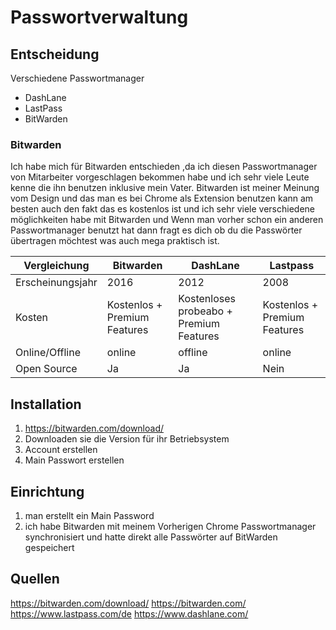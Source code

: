 # Passwortverwaltung

## Entscheidung
Verschiedene Passwortmanager
- DashLane
- LastPass
- BitWarden
### Bitwarden
Ich habe mich für Bitwarden entschieden ,da ich diesen Passwortmanager von Mitarbeiter vorgeschlagen bekommen habe und ich sehr viele Leute kenne die ihn benutzen inklusive mein Vater. Bitwarden ist meiner Meinung vom Design und das man es bei Chrome als Extension benutzen kann am besten auch den fakt das es kostenlos ist und ich sehr viele verschiedene möglichkeiten habe mit Bitwarden und Wenn man vorher schon ein anderen Passwortmanager benutzt hat dann fragt es dich ob du die Passwörter übertragen möchtest was auch mega praktisch ist. 
<table>
  <thead>
    <tr>
      <th>Vergleichung</th>
      <th>Bitwarden</th>
      <th>DashLane</th>
      <th>Lastpass</th>
    </tr>
  </thead>
  <tbody>
    <tr>
      <td>Erscheinungsjahr</td>
      <td>2016</td>
      <td>2012</td>
      <td>2008</td>
    </tr>
    <tr>
      <td>Kosten</td>
      <td>Kostenlos + Premium Features</td>
      <td>Kostenloses probeabo + Premium Features</td>
      <td>Kostenlos + Premium Features</td>
    </tr>
    <tr>
      <td>Online/Offline</td>
      <td>online</td>
      <td>offline</td>
      <td>online</td>
    </tr>
    <tr>
      <td>Open Source</td>
      <td>Ja</td>
      <td>Ja</td>
      <td>Nein</td>
    </tr>
  </tbody>
</table>

## Installation
1. https://bitwarden.com/download/
2. Downloaden sie die Version für ihr Betriebsystem
3. Account erstellen
4. Main Passwort erstellen

## Einrichtung
1. man erstellt ein Main Password
2. ich habe Bitwarden mit meinem Vorherigen Chrome Passwortmanager synchronisiert und hatte direkt alle Passwörter auf BitWarden gespeichert

## Quellen
https://bitwarden.com/download/
https://bitwarden.com/
https://www.lastpass.com/de
https://www.dashlane.com/
